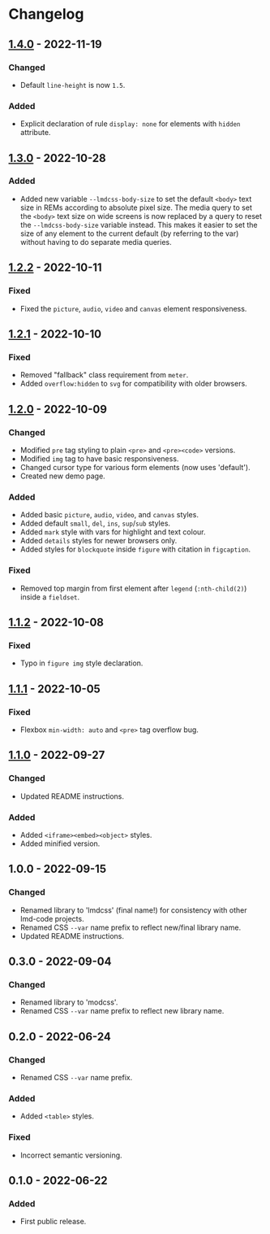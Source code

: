 # Changelog

## [1.4.0] - 2022-11-19

### Changed

- Default `line-height` is now `1.5`.

### Added

- Explicit declaration of rule `display: none` for elements with `hidden` attribute.

## [1.3.0] - 2022-10-28

### Added

- Added new variable `--lmdcss-body-size` to set the default `<body>` text size in REMs according to absolute pixel size. The media query to set the `<body>` text size on wide screens is now replaced by a query to reset the `--lmdcss-body-size` variable instead. This makes it easier to set the size of any element to the current default (by referring to the var) without having to do separate media queries.

## [1.2.2] - 2022-10-11

### Fixed

- Fixed the `picture`, `audio`, `video` and `canvas` element responsiveness.

## [1.2.1] - 2022-10-10

### Fixed

- Removed "fallback" class requirement from `meter`.
- Added `overflow:hidden` to `svg` for compatibility with older browsers.

## [1.2.0] - 2022-10-09

### Changed

- Modified `pre` tag styling to plain `<pre>` and `<pre><code>` versions.
- Modified `img` tag to have basic responsiveness.
- Changed cursor type for various form elements (now uses 'default').
- Created new demo page.

### Added

- Added basic `picture`, `audio`, `video`, and `canvas` styles.
- Added default `small`, `del`, `ins`, `sup`/`sub` styles.
- Added `mark` style with vars for highlight and text colour.
- Added `details` styles for newer browsers only.
- Added styles for `blockquote` inside `figure` with citation in `figcaption`.

### Fixed

- Removed top margin from first element after `legend` (`:nth-child(2)`) inside a `fieldset`.

## [1.1.2] - 2022-10-08

### Fixed

- Typo in `figure img` style declaration.

## [1.1.1] - 2022-10-05

### Fixed

- Flexbox `min-width: auto` and `<pre>` tag overflow bug.

## [1.1.0] - 2022-09-27

### Changed

- Updated README instructions.

### Added

- Added `<iframe><embed><object>` styles.
- Added minified version.

## 1.0.0 - 2022-09-15

### Changed

- Renamed library to 'lmdcss' (final name!) for consistency with other lmd-code projects.
- Renamed CSS `--var` name prefix to reflect new/final library name.
- Updated README instructions.

## 0.3.0 - 2022-09-04

### Changed

- Renamed library to 'modcss'.
- Renamed CSS `--var` name prefix to reflect new library name.

## 0.2.0 - 2022-06-24

### Changed

- Renamed CSS `--var` name prefix.

### Added

- Added `<table>` styles.

### Fixed

- Incorrect semantic versioning.

## 0.1.0 - 2022-06-22

### Added

- First public release.

[1.4.0]: https://github.com/lmd-code/lmdcss/releases/tag/v1.4.0
[1.3.0]: https://github.com/lmd-code/lmdcss/releases/tag/v1.3.0
[1.2.2]: https://github.com/lmd-code/lmdcss/releases/tag/v1.2.2
[1.2.1]: https://github.com/lmd-code/lmdcss/releases/tag/v1.2.1
[1.2.0]: https://github.com/lmd-code/lmdcss/releases/tag/v1.2.0
[1.1.2]: https://github.com/lmd-code/lmdcss/releases/tag/v1.1.2
[1.1.1]: https://github.com/lmd-code/lmdcss/releases/tag/v1.1.1
[1.1.0]: https://github.com/lmd-code/lmdcss/releases/tag/v1.1.0
